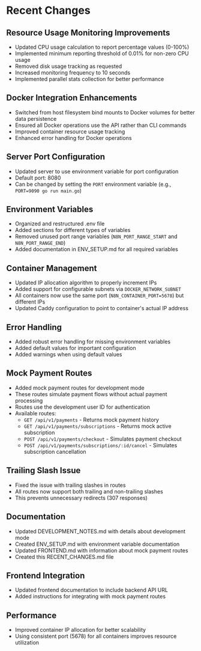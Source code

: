 # Recent Changes

## Resource Usage Monitoring Improvements
- Updated CPU usage calculation to report percentage values (0-100%)
- Implemented minimum reporting threshold of 0.01% for non-zero CPU usage
- Removed disk usage tracking as requested
- Increased monitoring frequency to 10 seconds
- Implemented parallel stats collection for better performance

## Docker Integration Enhancements
- Switched from host filesystem bind mounts to Docker volumes for better data persistence
- Ensured all Docker operations use the API rather than CLI commands
- Improved container resource usage tracking
- Enhanced error handling for Docker operations

## Server Port Configuration
- Updated server to use environment variable for port configuration
- Default port: 8080
- Can be changed by setting the `PORT` environment variable (e.g., `PORT=9090 go run main.go`)

## Environment Variables
- Organized and restructured .env file
- Added sections for different types of variables
- Removed unused port range variables (`N8N_PORT_RANGE_START` and `N8N_PORT_RANGE_END`)
- Added documentation in ENV_SETUP.md for all required variables

## Container Management
- Updated IP allocation algorithm to properly increment IPs
- Added support for configurable subnets via `DOCKER_NETWORK_SUBNET`
- All containers now use the same port (`N8N_CONTAINER_PORT=5678`) but different IPs
- Updated Caddy configuration to point to container's actual IP address

## Error Handling
- Added robust error handling for missing environment variables
- Added default values for important configuration
- Added warnings when using default values

## Mock Payment Routes
- Added mock payment routes for development mode
- These routes simulate payment flows without actual payment processing
- Routes use the development user ID for authentication
- Available routes:
  - `GET /api/v1/payments` - Returns mock payment history
  - `GET /api/v1/payments/subscriptions` - Returns mock active subscription
  - `POST /api/v1/payments/checkout` - Simulates payment checkout
  - `POST /api/v1/payments/subscriptions/:id/cancel` - Simulates subscription cancellation

## Trailing Slash Issue
- Fixed the issue with trailing slashes in routes
- All routes now support both trailing and non-trailing slashes
- This prevents unnecessary redirects (307 responses)

## Documentation
- Updated DEVELOPMENT_NOTES.md with details about development mode
- Created ENV_SETUP.md with environment variable documentation
- Updated FRONTEND.md with information about mock payment routes
- Created this RECENT_CHANGES.md file

## Frontend Integration
- Updated frontend documentation to include backend API URL
- Added instructions for integrating with mock payment routes

## Performance
- Improved container IP allocation for better scalability
- Using consistent port (5678) for all containers improves resource utilization 